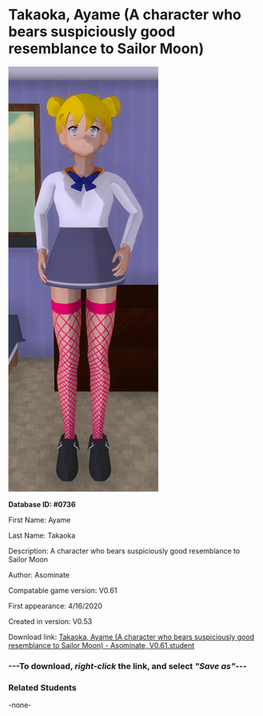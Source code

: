 # Takaoka, Ayame (A character who bears suspiciously good resemblance to Sailor Moon)

<img src="../../Files/Images/Takaoka, Ayame (A character who bears suspiciously good resemblance to Sailor Moon).png" title="Takaoka, Ayame (A character who bears suspiciously good resemblance to Sailor Moon) - Asominate, V0.61">

**Database ID: #0736**

First Name: Ayame

Last Name: Takaoka

Description: A character who bears suspiciously good resemblance to Sailor Moon

Author: Asominate

Compatable game version: V0.61

First appearance: 4/16/2020

Created in version: V0.53

Download link: <a href="https://raw.githubusercontent.com/Arbiter1223/Daigaku-Gurashi-Custom-Students/master/Files/Student%20Files/Takaoka%2C%20Ayame%20(A%20character%20who%20bears%20suspiciously%20good%20resemblance%20to%20Sailor%20Moon)%20-%20Asominate%2C%20V0.61.student">Takaoka, Ayame (A character who bears suspiciously good resemblance to Sailor Moon) - Asominate, V0.61.student</a>

### ---**To download, _right-click_ the link, and select _"Save as"_**---

### Related Students

-none-
